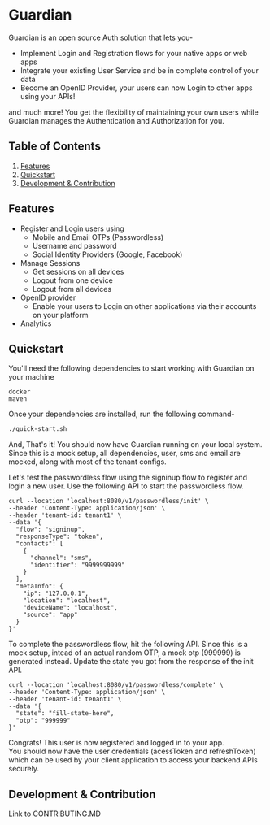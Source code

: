 # Guardian

Guardian is an open source Auth solution that lets you-

- Implement Login and Registration flows for your native apps or web apps
- Integrate your existing User Service and be in complete control of your data
- Become an OpenID Provider, your users can now Login to other apps using your APIs!

and much more! You get the flexibility of maintaining your own users
while Guardian manages the Authentication and Authorization for you.

## Table of Contents

1. [Features](#Features)
2. [Quickstart](#Quickstart)
3. [Development & Contribution](#development--contribution)

## Features

- Register and Login users using
    - Mobile and Email OTPs (Passwordless)
    - Username and password
    - Social Identity Providers (Google, Facebook)
- Manage Sessions
    - Get sessions on all devices
    - Logout from one device
    - Logout from all devices
- OpenID provider
    - Enable your users to Login on other applications via their accounts on your platform
- Analytics

## Quickstart

You'll need the following dependencies to start working with Guardian on your machine
```
docker
maven
```
Once your dependencies are installed, run the following command-
```sh
./quick-start.sh
```

And, That's it! You should now have Guardian running on your local system.  
Since this is a mock setup, all dependencies, user, sms and email are mocked, along with
most of the tenant configs.  


Let's test the passwordless flow using the signinup flow to register and login a new user. Use the following API to
start the passwordless flow.  

```curl
curl --location 'localhost:8080/v1/passwordless/init' \
--header 'Content-Type: application/json' \
--header 'tenant-id: tenant1' \
--data '{
  "flow": "signinup",
  "responseType": "token",
  "contacts": [
    {
      "channel": "sms",
      "identifier": "9999999999"
    }
  ],
  "metaInfo": {
    "ip": "127.0.0.1",
    "location": "localhost",
    "deviceName": "localhost",
    "source": "app"
  }
}'
```

To complete the passwordless flow, hit the following API.
Since this is a mock setup, intead of an actual random OTP, a mock otp (999999) is generated instead. Update the state
you got from the response of the init API. 

```curl
curl --location 'localhost:8080/v1/passwordless/complete' \
--header 'Content-Type: application/json' \
--header 'tenant-id: tenant1' \
--data '{
  "state": "fill-state-here",
  "otp": "999999"
}'
```

Congrats! This user is now registered and logged in to your app.  
You should now have the user credentials (acessToken and refreshToken) which can be used by your client application to
access your backend APIs securely. 
 

## Development & Contribution

Link to CONTRIBUTING.MD
